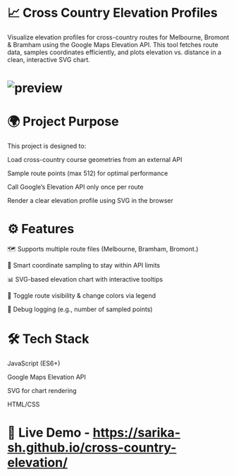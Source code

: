 # 📈 Cross Country Elevation Profiles
Visualize elevation profiles for cross-country routes for Melbourne, Bromont & Bramham using the Google Maps Elevation API.
This tool fetches route data, samples coordinates efficiently, and plots elevation vs. distance in a clean, interactive SVG chart.

# ![preview](https://github.com/user-attachments/assets/2ad80862-6a95-4b52-bf79-22053adc7306)

# 🌍 Project Purpose
This project is designed to:

Load cross-country course geometries from an external API

Sample route points (max 512) for optimal performance

Call Google’s Elevation API only once per route

Render a clear elevation profile using SVG in the browser

# ⚙️ Features
🗺️ Supports multiple route files (Melbourne, Bramham, Bromont.)

📏 Smart coordinate sampling to stay within API limits

📊 SVG-based elevation chart with interactive tooltips

🧭 Toggle route visibility & change colors via legend

🐞 Debug logging (e.g., number of sampled points)

# 🛠 Tech Stack
JavaScript (ES6+)

Google Maps Elevation API

SVG for chart rendering

HTML/CSS

# 🔗 Live Demo - https://sarika-sh.github.io/cross-country-elevation/




